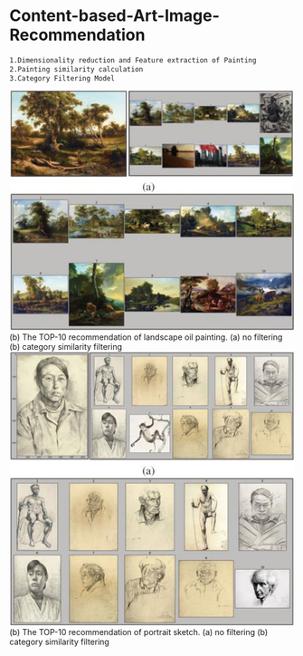 # Content-based-Art-Image-Recommendation
```
1.Dimensionality reduction and Feature extraction of Painting
2.Painting similarity calculation
3.Category Filtering Model
```
![](https://github.com/YuanSiping/Content-based-Art-Image-Recommendation/blob/master/result/oil.jpg)
                                          (b)
The TOP-10 recommendation of landscape oil painting. (a) no filtering (b) category similarity filtering
![](https://github.com/YuanSiping/Content-based-Art-Image-Recommendation/blob/master/result/sketch.jpg)
                                          (b)
The TOP-10 recommendation of portrait sketch. (a) no filtering (b) category similarity filtering
